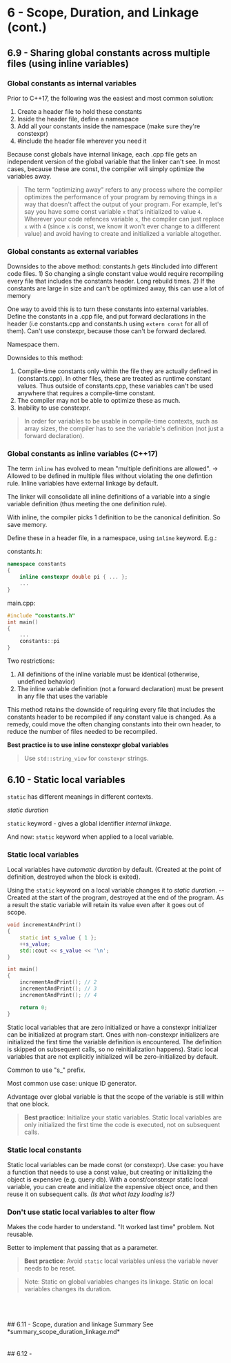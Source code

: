 # 6 - Scope, Duration, and Linkage (cont.)

## 6.9 - Sharing global constants across multiple files (using inline variables)

### Global constants as internal variables
Prior to C++17, the following was the easiest and most common solution:
1. Create a header file to hold these constants
2. Inside the header file, define a namespace
3. Add all your constants inside the namespace (make sure they're constexpr)
4. #include the header file wherever you need it

Because const globals have internal linkage, each .cpp file gets an independent version of
the global variable that the linker can't see. In most cases, because these are const, the
compiler will simply optimize the variables away.

> The term "optimizing away" refers to any process where the compiler optimizes the
> performance of your program by removing things in a way that doesn't affect the output
> of your program. For example, let's say you have some const variable `x` that's
> initialized to value `4`. Wherever your code refences variable `x`, the compiler can
> just replace `x` with `4` (since `x` is const, we know it won't ever change to a
> different value) and avoid having to create and initialized a variable altogether.

### Global constants as external variables
Downsides to the above method:
constants.h gets #included into different code files. 1) So changing a single constant value
would require recompiling every file that includes the constants header. Long rebuild
times. 2) If the constants are large in size and can't be optimized away, this can use a
lot of memory

One way to avoid this is to turn these constants into external variables. Define the
constants in a .cpp file, and put forward declarations in the header (i.e constants.cpp
and constants.h using `extern const` for all of them). Can't use constexpr, because those
can't be forward declared.

Namespace them.

Downsides to this method:
1. Compile-time constants only within the file they are actually defined in
   (constants.cpp). In other files, these are treated as runtime constant values. Thus
   outside of constants.cpp, these variables can't be used anywhere that requires a
   compile-time constant.
2. The compiler may not be able to optimize these as much.
3. Inability to use constexpr.

> In order for variables to be usable in compile-time contexts, such as array sizes, the
> compiler has to see the variable's definition (not just a forward declaration).

### Global constants as inline variables (C++17)
The term `inline` has evolved to mean "multiple definitions are allowed". -> Allowed to be
defined in multiple files without violating the one defintion rule. Inline variables have
external linkage by default.

The linker will consolidate all inline definitions of a variable into a single variable
definition (thus meeting the one definition rule).

With inline, the compiler picks 1 definition to be the canonical definition. So save
memory.

Define these in a header file, in a namespace, using `inline` keyword. 
E.g.:

constants.h:
```c++
namespace constants
{
    inline constexpr double pi { ... };
    ...
}
```

main.cpp:
```c++
#include "constants.h"
int main()
{
    ...
    constants::pi
}
```

Two restrictions:
1. All definitions of the inline variable must be identical (otherwise, undefined
   behavior)
2. The inline variable definition (not a forward declaration) must be present in any file
   that uses the variable

This method retains the downside of requiring every file that includes the constants
header to be recompiled if any constant value is changed. As a remedy, could move the
often changing constants into their own header, to reduce the number of files needed to be
recompiled.

**Best practice is to use inline constexpr global variables**

> Use `std::string_view` for `constexpr` strings.



## 6.10 - Static local variables

`static` has different meanings in different contexts.

*static duration*

`static` keyword - gives a global identifier *internal linkage*.

And now: `static` keyword when applied to a local variable.

### Static local variables
Local variables have *automatic duration* by default. (Created at the point of definition,
destroyed when the block is exited).

Using the `static` keyword on a local variable changes it to *static duration*. -- Created
at the start of the program, destroyed at the end of the program. As a result the static
variable will retain its value even after it goes out of scope.

```c++
void incrementAndPrint()
{
    static int s_value { 1 };
    ++s_value;
    std::cout << s_value << '\n';
}

int main()
{
    incrementAndPrint(); // 2
    incrementAndPrint(); // 3
    incrementAndPrint(); // 4

    return 0;
}
```

Static local variables that are zero initialized or have a constexpr initializer can be
initialized at program start. Ones with non-constexpr initializers are initialized the
first time the variable definition is encountered. The definition is skipped on subsequent
calls, so no reinitialization happens). Static local variables that are not explicitly
initialized will be zero-initialized by default.

Common to use "s_" prefix.

Most common use case: unique ID generator.

Advantage over global variable is that the
scope of the variable is still within that one block.

> **Best practice**:
> Initialize your static variables. Static local variables are only initialized the first
> time the code is executed, not on subsequent calls.

### Static local constants
Static local variables can be made const (or constexpr).
Use case: you have a function that needs to use a const value, but creating or
initializing the object is expensive (e.g. query db). With a const/constexpr static local
variable, you can create and initialize the expensive object once, and then reuse it on
subsequent calls. *(Is that what lazy loading is?)*

### Don't use static local variables to alter flow
Makes the code harder to understand. "It worked last time" problem. Not reusable.

Better to implement that passing that as a parameter.

> **Best practice**:
> Avoid `static` local variables unless the variable never needs to be reset.

> Note:
> Static on global variables changes its linkage. Static on local variables changes its
> duration.

<br>
<br>
<br>
## 6.11 - Scope, duration and linkage Summary
See *summary_scope_duration_linkage.md*

<br>
<br>
<br>
## 6.12 -
